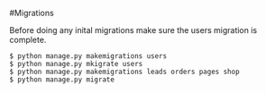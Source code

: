 #Migrations

Before doing any inital migrations make sure the users migration is complete.

```
$ python manage.py makemigrations users
$ python manage.py mkigrate users
$ python manage.py makemigrations leads orders pages shop
$ python manage.py migrate
```